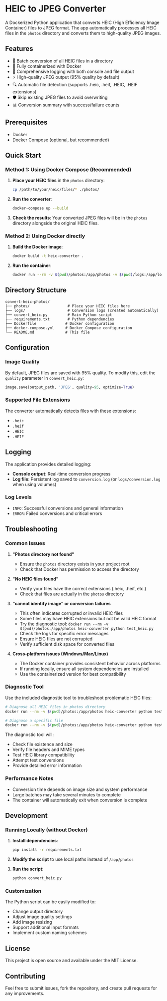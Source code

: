 # HEIC to JPEG Converter

A Dockerized Python application that converts HEIC (High Efficiency Image Container) files to JPEG format. The app automatically processes all HEIC files in the `photos` directory and converts them to high-quality JPEG images.

## Features

-   🔄 Batch conversion of all HEIC files in a directory
-   🐳 Fully containerized with Docker
-   📝 Comprehensive logging with both console and file output
-   ⚡ High-quality JPEG output (95% quality by default)
-   🔍 Automatic file detection (supports .heic, .heif, .HEIC, .HEIF extensions)
-   🛡️ Skip existing JPEG files to avoid overwriting
-   📊 Conversion summary with success/failure counts

## Prerequisites

-   Docker
-   Docker Compose (optional, but recommended)

## Quick Start

### Method 1: Using Docker Compose (Recommended)

1. **Place your HEIC files** in the `photos` directory:

    ```bash
    cp /path/to/your/heic/files/* ./photos/
    ```

2. **Run the converter**:

    ```bash
    docker-compose up --build
    ```

3. **Check the results**: Your converted JPEG files will be in the `photos` directory alongside the original HEIC files.

### Method 2: Using Docker directly

1. **Build the Docker image**:

    ```bash
    docker build -t heic-converter .
    ```

2. **Run the container**:
    ```bash
    docker run --rm -v $(pwd)/photos:/app/photos -v $(pwd)/logs:/app/logs heic-converter
    ```

## Directory Structure

```
convert-heic-photos/
├── photos/                 # Place your HEIC files here
├── logs/                   # Conversion logs (created automatically)
├── convert_heic.py         # Main Python script
├── requirements.txt        # Python dependencies
├── Dockerfile             # Docker configuration
├── docker-compose.yml     # Docker Compose configuration
└── README.md              # This file
```

## Configuration

### Image Quality

By default, JPEG files are saved with 95% quality. To modify this, edit the `quality` parameter in `convert_heic.py`:

```python
image.save(output_path, 'JPEG', quality=95, optimize=True)
```

### Supported File Extensions

The converter automatically detects files with these extensions:

-   `.heic`
-   `.heif`
-   `.HEIC`
-   `.HEIF`

## Logging

The application provides detailed logging:

-   **Console output**: Real-time conversion progress
-   **Log file**: Persistent log saved to `conversion.log` (or `logs/conversion.log` when using volumes)

### Log Levels

-   `INFO`: Successful conversions and general information
-   `ERROR`: Failed conversions and critical errors

## Troubleshooting

### Common Issues

1. **"Photos directory not found"**

    - Ensure the `photos` directory exists in your project root
    - Check that Docker has permission to access the directory

2. **"No HEIC files found"**

    - Verify your files have the correct extensions (.heic, .heif, etc.)
    - Check that files are actually in the `photos` directory

3. **"cannot identify image" or conversion failures**

    - This often indicates corrupted or invalid HEIC files
    - Some files may have HEIC extensions but not be valid HEIC format
    - Try the diagnostic tool: `docker run --rm -v $(pwd)/photos:/app/photos heic-converter python test_heic.py`
    - Check the logs for specific error messages
    - Ensure HEIC files are not corrupted
    - Verify sufficient disk space for converted files

4. **Cross-platform issues (Windows/Mac/Linux)**
    - The Docker container provides consistent behavior across platforms
    - If running locally, ensure all system dependencies are installed
    - Use the containerized version for best compatibility

### Diagnostic Tool

Use the included diagnostic tool to troubleshoot problematic HEIC files:

```bash
# Diagnose all HEIC files in photos directory
docker run --rm -v $(pwd)/photos:/app/photos heic-converter python test_heic.py

# Diagnose a specific file
docker run --rm -v $(pwd)/photos:/app/photos heic-converter python test_heic.py /app/photos/problematic_file.HEIC
```

The diagnostic tool will:

-   Check file existence and size
-   Verify file headers and MIME types
-   Test HEIC library compatibility
-   Attempt test conversions
-   Provide detailed error information

### Performance Notes

-   Conversion time depends on image size and system performance
-   Large batches may take several minutes to complete
-   The container will automatically exit when conversion is complete

## Development

### Running Locally (without Docker)

1. **Install dependencies**:

    ```bash
    pip install -r requirements.txt
    ```

2. **Modify the script** to use local paths instead of `/app/photos`

3. **Run the script**:
    ```bash
    python convert_heic.py
    ```

### Customization

The Python script can be easily modified to:

-   Change output directory
-   Adjust image quality settings
-   Add image resizing
-   Support additional input formats
-   Implement custom naming schemes

## License

This project is open source and available under the MIT License.

## Contributing

Feel free to submit issues, fork the repository, and create pull requests for any improvements.
